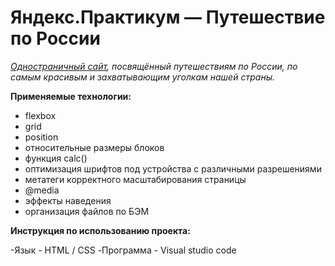 # Яндекс.Практикум — Путешествие по России

*[Одностраничный сайт](https://nikolaios.github.io/russian-travel/), посвящённый путешествиям по России,
по самым красивым и захватывающим уголкам нашей страны.*

**Применяемые технологии:**

- flexbox
- grid
- position
- относительные размеры блоков
- функция calc()
- оптимизация шрифтов под устройства с различными разрешениями
- метатеги корректного масштабирования страницы
- @media
- эффекты наведения
- организация файлов по БЭМ

**Инструкция по использованию проекта:**

-Язык - HTML / CSS -Программа - Visual studio code
